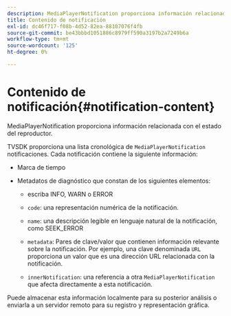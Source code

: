 ```yaml
---
description: MediaPlayerNotification proporciona información relacionada con el estado del reproductor.
title: Contenido de notificación
exl-id: dc46f717-f08b-4d52-82ea-88107076f4fb
source-git-commit: be43bbbd1051886c8979ff590a3197b2a7249b6a
workflow-type: tm+mt
source-wordcount: '125'
ht-degree: 0%

---
```


# Contenido de notificación{#notification-content}

MediaPlayerNotification proporciona información relacionada con el estado del reproductor.

TVSDK proporciona una lista cronológica de `MediaPlayerNotification` notificaciones. Cada notificación contiene la siguiente información:

* Marca de tiempo
* Metadatos de diagnóstico que constan de los siguientes elementos:

   * escriba INFO, WARN o ERROR
   * `code`: una representación numérica de la notificación.
   * `name`: una descripción legible en lenguaje natural de la notificación, como SEEK_ERROR
   * `metadata`: Pares de clave/valor que contienen información relevante sobre la notificación. Por ejemplo, una clave denominada `URL` proporciona un valor que es una dirección URL relacionada con la notificación.

   * `innerNotification`: una referencia a otra `MediaPlayerNotification` que afecta directamente a esta notificación.

Puede almacenar esta información localmente para su posterior análisis o enviarla a un servidor remoto para su registro y representación gráfica.
